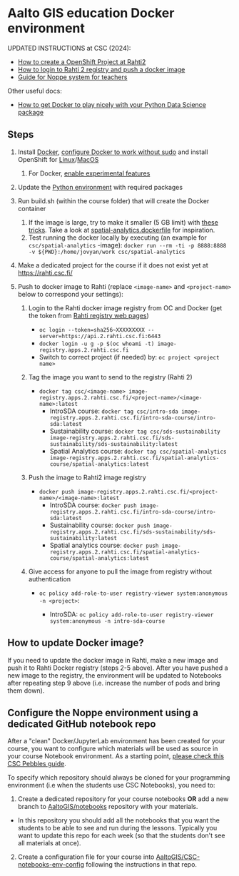 # Aalto GIS education Docker environment

UPDATED INSTRUCTIONS at CSC (2024):
 - [How to create a OpenShift Project at Rahti2](https://docs.csc.fi/cloud/rahti2/usage/projects_and_quota/)
 - [How to login to Rahti 2 registry and push a docker image](https://docs.csc.fi/cloud/rahti2/images/Using_Rahti_2_integrated_registry/)
 - [Guide for Noppe system for teachers](https://docs.csc.fi/cloud/noppe/guide_for_teachers/)

Other useful docs:
- [How to get Docker to play nicely with your Python Data Science package](https://medium.com/better-programming/how-to-get-docker-to-play-nicely-with-your-python-data-science-packages-81d16f1080d2)

## Steps

1. Install [Docker](https://docs.docker.com/engine/install/ubuntu/), [configure Docker to work without sudo](https://docs.docker.com/engine/install/linux-postinstall/) and install OpenShift for [Linux](https://www.howtoforge.com/how-to-install-and-configure-openshift-origin-paas-server-on-ubuntu-2004/)/[MacOS](https://formulae.brew.sh/formula/openshift-cli) 
   1. For Docker, [enable experimental features](https://stackoverflow.com/a/44346323)
2. Update the [Python environment](environment.yml) with required packages
3. Run build.sh (within the course folder) that will create the Docker container 
   1. If the image is large, try to make it smaller (5 GB limit) with [these tricks](https://docs.csc.fi/cloud/rahti/images/keeping_docker_images_small/). Take a look at [spatial-analytics.dockerfile](spatial-analytics/spatial-analytics.dockerfile) for inspiration.
   2. Test running the docker locally by executing (an example for `csc/spatial-analytics` -image): `docker run --rm -ti -p 8888:8888 -v ${PWD}:/home/jovyan/work csc/spatial-analytics`

4. Make a dedicated project for the course if it does not exist yet at https://rahti.csc.fi/

5. Push to docker image to Rahti (replace `<image-name>` and `<project-name>` below to correspond your settings):
   
   1. Login to the Rahti docker image registry from OC and Docker (get the token from [Rahti registry web pages](https://oauth-openshift.apps.2.rahti.csc.fi/oauth/token/request))
   
      - `oc login --token=sha256~XXXXXXXXX --server=https://api.2.rahti.csc.fi:6443`
      - `docker login -u g -p $(oc whoami -t) image-registry.apps.2.rahti.csc.fi` 
      - Switch to correct project (if needed) by: `oc project <project name>`
      
   2. Tag the image you want to send to the registry (Rahti 2)
     
      - `docker tag csc/<image-name> image-registry.apps.2.rahti.csc.fi/<project-name>/<image-name>:latest`   
        - IntroSDA course: `docker tag csc/intro-sda image-registry.apps.2.rahti.csc.fi/intro-sda-course/intro-sda:latest`
        - Sustainability course: `docker tag csc/sds-sustainability image-registry.apps.2.rahti.csc.fi/sds-sustainability/sds-sustainability:latest`
        - Spatial Analytics course: `docker tag csc/spatial-analytics image-registry.apps.2.rahti.csc.fi/spatial-analytics-course/spatial-analytics:latest`
 
   3. Push the image to Rahti2 image registry
   
      - `docker push image-registry.apps.2.rahti.csc.fi/<project-name>/<image-name>:latest`
        - IntroSDA course: `docker push image-registry.apps.2.rahti.csc.fi/intro-sda-course/intro-sda:latest`
        - Sustainability course: `docker push image-registry.apps.2.rahti.csc.fi/sds-sustainability/sds-sustainability:latest`
        - Spatial analytics course: `docker push image-registry.apps.2.rahti.csc.fi/spatial-analytics-course/spatial-analytics:latest`
   
   4. Give access for anyone to pull the image from registry without authentication
   
      - `oc policy add-role-to-user registry-viewer system:anonymous -n <project>`:
      
        - IntroSDA: `oc policy add-role-to-user registry-viewer system:anonymous -n intro-sda-course`

   
## How to update Docker image?

If you need to update the docker image in Rahti, make a new image and push it to Rahti Docker registry (steps 2-5 above).
After you have pushed a new image to the registry, the environment will be updated to Notebooks after repeating step 9 above 
(i.e. increase the number of pods and bring them down).  
   
## Configure the Noppe environment using a dedicated GitHub notebook repo

After a "clean" Docker/JupyterLab environment has been created for your course, you want to configure which materials will be used
as source in your course Notebook environment. As a starting point, [please check this CSC Pebbles guide](http://cscfi.github.io/pebbles/group_owners_guide.html).

To specify which repository should always be cloned for your programming environment (i.e when the students use CSC Notebooks), you need to:

1. Create a dedicated repository for your course notebooks **OR** add a new branch to [AaltoGIS/notebooks](https://github.com/AaltoGIS/notebooks) repository with your materials.

 - In this repository you should add all the notebooks that you want the students to be able to see and run during the lessons. 
 Typically you want to update this repo for each week (so that the students don't see all materials at once). 
 
2. Create a configuration file for your course into [AaltoGIS/CSC-notebooks-env-config](https://github.com/AaltoGIS/CSC-notebooks-env-config) following the instructions in that repo. 

   

        
